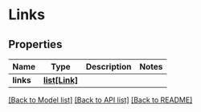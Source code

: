 # Links

## Properties
Name | Type | Description | Notes
------------ | ------------- | ------------- | -------------
**links** | [**list[Link]**](Link.md) |  | 

[[Back to Model list]](../README.md#documentation-for-models) [[Back to API list]](../README.md#documentation-for-api-endpoints) [[Back to README]](../README.md)

